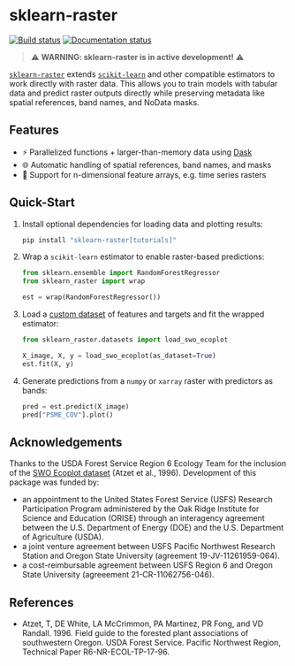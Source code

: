 # sklearn-raster

[![Build status](https://github.com/lemma-osu/sklearn-raster/actions/workflows/ci.yaml/badge.svg)](https://github.com/lemma-osu/sklearn-raster/actions/workflows/ci.yaml) [![Documentation status](https://readthedocs.org/projects/sklearn-raster/badge/?version=latest)](https://sklearn-raster.readthedocs.io/)

> ⚠️ **WARNING: sklearn-raster is in active development!** ⚠️

[`sklearn-raster`](https://github.com/lemma-osu/sklearn-raster) extends [`scikit-learn`](https://scikit-learn.org/stable/) and other compatible estimators to work directly with raster data. This allows you to train models with tabular data and predict raster outputs directly while preserving metadata like spatial references, band names, and NoData masks.

## Features

- ⚡ Parallelized functions + larger-than-memory data using [Dask](https://www.dask.org/)
- 🌐 Automatic handling of spatial references, band names, and masks
- 🔢 Support for n-dimensional feature arrays, e.g. time series rasters

## Quick-Start

1. Install optional dependencies for loading data and plotting results:

    ```bash
    pip install "sklearn-raster[tutorials]"
    ```

1. Wrap a `scikit-learn` estimator to enable raster-based predictions:

    ```python
    from sklearn.ensemble import RandomForestRegressor
    from sklearn_raster import wrap

    est = wrap(RandomForestRegressor())
    ```

1. Load a [custom dataset](https://sklearn-raster.readthedocs.io/en/latest/api/datasets/swo_ecoplot) of features and targets and fit the wrapped estimator:

    ```python
    from sklearn_raster.datasets import load_swo_ecoplot

    X_image, X, y = load_swo_ecoplot(as_dataset=True)
    est.fit(X, y)
    ```

1. Generate predictions from a `numpy` or `xarray` raster with predictors as bands:

    ```python
    pred = est.predict(X_image)
    pred["PSME_COV"].plot()
    ```

## Acknowledgements

Thanks to the USDA Forest Service Region 6 Ecology Team for the inclusion of the [SWO Ecoplot dataset](https://sklearn-raster.readthedocs.io/en/latest/api/datasets/swo_ecoplot) (Atzet et al., 1996). Development of this package was funded by:

- an appointment to the United States Forest Service (USFS) Research Participation Program administered by the Oak Ridge Institute for Science and Education (ORISE) through an interagency agreement between the U.S. Department of Energy (DOE) and the U.S. Department of Agriculture (USDA).
- a joint venture agreement between USFS Pacific Northwest Research Station and Oregon State University (agreement 19-JV-11261959-064).
- a cost-reimbursable agreement between USFS Region 6 and Oregon State University (agreeement 21-CR-11062756-046).

## References

- Atzet, T, DE White, LA McCrimmon, PA Martinez, PR Fong, and VD Randall. 1996. Field guide to the forested plant associations of southwestern Oregon. USDA Forest Service. Pacific Northwest Region, Technical Paper R6-NR-ECOL-TP-17-96.